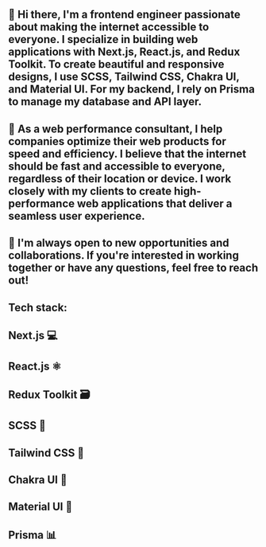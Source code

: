 ## 👋 Hi there, I'm a frontend engineer passionate about making the internet accessible to everyone. I specialize in building web applications with Next.js, React.js, and Redux Toolkit. To create beautiful and responsive designs, I use SCSS, Tailwind CSS, Chakra UI, and Material UI. For my backend, I rely on Prisma to manage my database and API layer.

## 🚀 As a web performance consultant, I help companies optimize their web products for speed and efficiency. I believe that the internet should be fast and accessible to everyone, regardless of their location or device. I work closely with my clients to create high-performance web applications that deliver a seamless user experience.

## 🤝 I'm always open to new opportunities and collaborations. If you're interested in working together or have any questions, feel free to reach out!

## Tech stack:

## Next.js 💻
## React.js ⚛️
## Redux Toolkit 🗃️
## SCSS 🎨
## Tailwind CSS 🌊
## Chakra UI 🌈
## Material UI 🚀
## Prisma 📊
